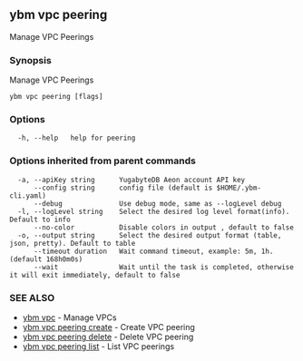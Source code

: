 ## ybm vpc peering

Manage VPC Peerings

### Synopsis

Manage VPC Peerings

```
ybm vpc peering [flags]
```

### Options

```
  -h, --help   help for peering
```

### Options inherited from parent commands

```
  -a, --apiKey string      YugabyteDB Aeon account API key
      --config string      config file (default is $HOME/.ybm-cli.yaml)
      --debug              Use debug mode, same as --logLevel debug
  -l, --logLevel string    Select the desired log level format(info). Default to info
      --no-color           Disable colors in output , default to false
  -o, --output string      Select the desired output format (table, json, pretty). Default to table
      --timeout duration   Wait command timeout, example: 5m, 1h. (default 168h0m0s)
      --wait               Wait until the task is completed, otherwise it will exit immediately, default to false
```

### SEE ALSO

* [ybm vpc](ybm_vpc.md)	 - Manage VPCs
* [ybm vpc peering create](ybm_vpc_peering_create.md)	 - Create VPC peering
* [ybm vpc peering delete](ybm_vpc_peering_delete.md)	 - Delete VPC peering
* [ybm vpc peering list](ybm_vpc_peering_list.md)	 - List VPC peerings

